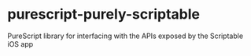 # purescript-purely-scriptable
PureScript library for interfacing with the APIs exposed by the Scriptable iOS app

